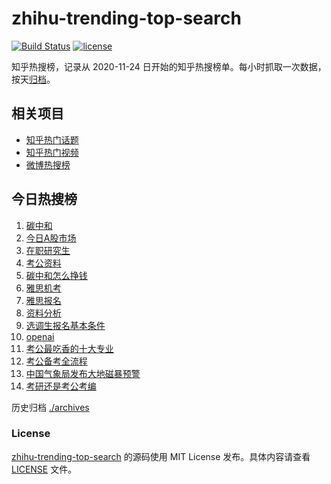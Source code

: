 # zhihu-trending-top-search

[![Build Status](https://github.com/justjavac/zhihu-trending-top-search/workflows/ci/badge.svg?branch=main)](https://github.com/justjavac/zhihu-trending-top-search/actions)
[![license](https://img.shields.io/github/license/justjavac/zhihu-trending-top-search)](https://github.com/justjavac/zhihu-trending-top-search/blob/main/LICENSE)

知乎热搜榜，记录从 2020-11-24 日开始的知乎热搜榜单。每小时抓取一次数据，按天[归档](./archives)。

## 相关项目

- [知乎热门话题](https://github.com/justjavac/zhihu-trending-hot-questions)
- [知乎热门视频](https://github.com/justjavac/zhihu-trending-hot-video)
- [微博热搜榜](https://github.com/justjavac/weibo-trending-hot-search)

## 今日热搜榜

<!-- BEGIN -->
<!-- 最后更新时间 Tue Mar 26 2024 19:09:32 GMT+0800 (China Standard Time) -->

1. [碳中和](https://www.zhihu.com/search?q=%E7%A2%B3%E4%B8%AD%E5%92%8C)
1. [今日A股市场](https://www.zhihu.com/search?q=%E4%BB%8A%E6%97%A5A%E8%82%A1%E5%B8%82%E5%9C%BA)
1. [在职研究生](https://www.zhihu.com/search?q=%E5%9C%A8%E8%81%8C%E7%A0%94%E7%A9%B6%E7%94%9F)
1. [考公资料](https://www.zhihu.com/search?q=%E8%80%83%E5%85%AC%E8%B5%84%E6%96%99)
1. [碳中和怎么挣钱](https://www.zhihu.com/search?q=%E7%A2%B3%E4%B8%AD%E5%92%8C%E6%80%8E%E4%B9%88%E6%8C%A3%E9%92%B1)
1. [雅思机考](https://www.zhihu.com/search?q=%E9%9B%85%E6%80%9D%E6%9C%BA%E8%80%83)
1. [雅思报名](https://www.zhihu.com/search?q=%E9%9B%85%E6%80%9D%E6%8A%A5%E5%90%8D)
1. [资料分析](https://www.zhihu.com/search?q=%E8%B5%84%E6%96%99%E5%88%86%E6%9E%90)
1. [选调生报名基本条件](https://www.zhihu.com/search?q=%E9%80%89%E8%B0%83%E7%94%9F%E6%8A%A5%E5%90%8D%E5%9F%BA%E6%9C%AC%E6%9D%A1%E4%BB%B6)
1. [openai](https://www.zhihu.com/search?q=openai)
1. [考公最吃香的十大专业](https://www.zhihu.com/search?q=%E8%80%83%E5%85%AC%E6%9C%80%E5%90%83%E9%A6%99%E7%9A%84%E5%8D%81%E5%A4%A7%E4%B8%93%E4%B8%9A)
1. [考公备考全流程](https://www.zhihu.com/search?q=%E8%80%83%E5%85%AC%E5%A4%87%E8%80%83%E5%85%A8%E6%B5%81%E7%A8%8B)
1. [中国气象局发布大地磁暴预警](https://www.zhihu.com/search?q=%E4%B8%AD%E5%9B%BD%E6%B0%94%E8%B1%A1%E5%B1%80%E5%8F%91%E5%B8%83%E5%A4%A7%E5%9C%B0%E7%A3%81%E6%9A%B4%E9%A2%84%E8%AD%A6)
1. [考研还是考公考编](https://www.zhihu.com/search?q=%E8%80%83%E7%A0%94%E8%BF%98%E6%98%AF%E8%80%83%E5%85%AC%E8%80%83%E7%BC%96)

<!-- END -->

历史归档 [./archives](./archives)

### License

[zhihu-trending-top-search](https://github.com/justjavac/zhihu-trending-top-search) 的源码使用 MIT License
发布。具体内容请查看 [LICENSE](./LICENSE) 文件。
